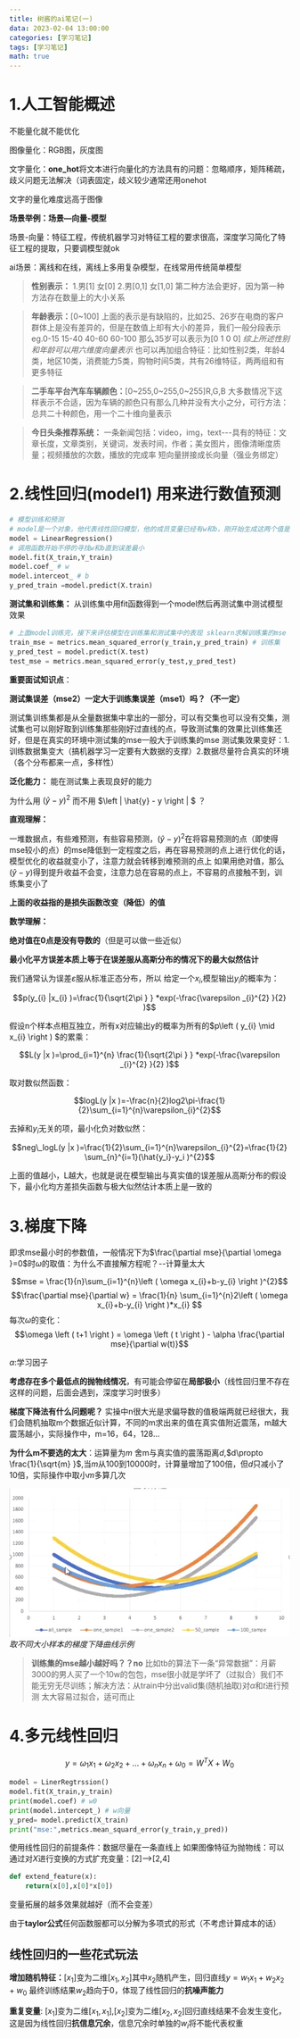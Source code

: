 ```yaml
---
title: 树酱的ai笔记(一)
data: 2023-02-04 13:00:00
categories: [学习笔记]
tags: [学习笔记]
math: true
---
```


# 1.人工智能概述

不能量化就不能优化

图像量化：RGB图，灰度图

文字量化：**one_hot**将文本进行向量化的方法具有的问题：忽略顺序，矩阵稀疏，歧义问题无法解决（词表固定，歧义较少通常还用onehot

文字的量化难度远高于图像

**场景举例：场景—向量-模型**

场景-向量：特征工程，传统机器学习对特征工程的要求很高，深度学习简化了特征工程的提取，只要调模型就ok

ai场景：离线和在线，离线上多用复杂模型，在线常用传统简单模型


>**性别表示：** 1.男[1] 女[0] 2.男[0,1] 女[1,0]
第二种方法会更好，因为第一种方法存在数量上的大小关系

>**年龄表示：**[0~100]
上面的表示是有缺陷的，比如25、26岁在电商的客户群体上是没有差异的，但是在数值上却有大小的差异，我们一般分段表示 eg.0-15 15-40 40-60 60-100 那么35岁可以表示为[0 1 0 0]
*综上所述性别和年龄可以用六维度向量表示*
也可以再加组合特征：比如性别2类，年龄4类，地区10类，消费能力5类，购物时间5类，共有26维特征，两两组和有更多特征

>**二手车平台汽车车辆颜色：**[0~255,0~255,0~255]R,G,B
大多数情况下这样表示不合适，因为车辆的颜色只有那么几种并没有大小之分，可行方法：总共二十种颜色，用一个二十维向量表示

>**今日头条推荐系统：**
一条新闻包括：video，img，text---具有的特征：文章长度，文章类别，关键词，发表时间，作者；美女图片，图像清晰度质量；视频播放的次数，播放的完成率
短向量拼接成长向量（强业务绑定）

# 2.线性回归(model1) 用来进行数值预测
 
```python   
# 模型训练和预测
# model是一个对象，他代表线性回归模型，他的成员变量已经有w和b，刚开始生成这两个值是随机的
model = LinearRegression()
# 调用函数开始不停的寻找w和b直到误差最小
model.fit(X_train,Y_train)  
model.coef_ # w
model.interceot_ # b
y_pred_train =model.predict(X.train)
```

**测试集和训练集：** 从训练集中用fit函数得到一个model然后再测试集中测试模型效果


```python
# 上面model训练完，接下来评估模型在训练集和测试集中的表现 sklearn求解训练集的mse（只有相对意义没有绝对意义，数量级不同会影响mse的大小）
train_mse = metrics.mean_squared_error(y_train,y_pred_train) # 训练集
y_pred_test = model.predict(X.test)
test_mse = metrics.mean_squared_error(y_test,y_pred_test)
```
**重要面试知识点**：

**测试集误差（mse2）一定大于训练集误差（mse1）吗？（不一定）**

测试集训练集都是从全量数据集中拿出的一部分，可以有交集也可以没有交集，测试集也可以刚好取到训练集那些刚好过直线的点，导致测试集的效果比训练集还好，但是在真实的环境中测试集的mse一般大于训练集的mse
测试集效果变好：1.训练数据集变大（搞机器学习一定要有大数据的支撑）2.数据尽量符合真实的环境（各个分布都来一点，多样性）

**泛化能力：** 能在测试集上表现良好的能力

为什么用 $(\hat{y}-y )^{2}$ 而不用 $\left | \hat{y} - y   \right | $
？

**直观理解：**

一堆数据点，有些难预测，有些容易预测，$(\hat{y}-y)^{2}$在将容易预测的点（即使得mse较小的点）的mse降低到一定程度之后，再在容易预测的点上进行优化的话，模型优化的收益就变小了，注意力就会转移到难预测的点上
如果用绝对值，那么$(\hat{y}-y )$得到提升收益不会变，注意力总在容易的点上，不容易的点接触不到，训练集变小了

**上面的收益指的是损失函数改变（降低）的值**


**数学理解：**

**绝对值在0点是没有导数的**（但是可以做一些近似）

**最小化平方误差本质上等于在误差服从高斯分布的情况下的最大似然估计**

我们通常认为误差$\varepsilon$服从标准正态分布，所以
给定一个$x_i$,模型输出$y_i$的概率为：

$$p(y_{i} |x_{i} )=\frac{1}{\sqrt{2\pi } } *exp(-\frac{\varepsilon _{i}^{2} }{2} )$$

假设n个样本点相互独立，所有x对应输出y的概率为所有的$p\left ( y_{i} \mid x_{i}  \right ) $的累乘：

$$L(y |x )=\prod_{i=1}^{n} \frac{1}{\sqrt{2\pi } } *exp(-\frac{\varepsilon _{i}^{2} }{2} )$$

取对数似然函数：

$$logL(y |x )=-\frac{n}{2}log2\pi-\frac{1}{2}\sum_{i=1}^{n}\varepsilon_{i}^{2}$$

去掉和$y_i$无关的项，最小化负对数似然：

$$neg\_logL(y |x )=\frac{1}{2}\sum_{i=1}^{n}\varepsilon_{i}^{2}=\frac{1}{2} \sum_{n}^{i=1}(\hat{y_i}-y_i )^{2}$$

上面的值越小，L越大，也就是说在模型输出与真实值的误差服从高斯分布的假设下，最小化均方差损失函数与极大似然估计本质上是一致的

# 3.梯度下降

即求mse最小时的参数值，一般情况下为$\frac{\partial mse}{\partial \omega }=0$时$\omega$的取值：为什么不直接解方程呢？--计算量太大

$$mse = \frac{1}{n}\sum_{i=1}^{n}\left ( \omega x_{i}+b-y_{i} \right )^{2}$$
$$\frac{\partial mse}{\partial w} = \frac{1}{n} \sum_{i=1}^{n}2\left ( \omega x_{i}+b-y_{i} \right )*x_{i} $$
每次$\omega$的变化：
$$\omega \left ( t+1 \right ) = \omega \left ( t \right ) - \alpha \frac{\partial mse}{\partial w(t)}$$

$\alpha$:学习因子

**考虑存在多个最低点的抛物线情况**，有可能会停留在**局部极小**（线性回归里不存在这样的问题，后面会遇到，深度学习时很多）

**梯度下降法有什么问题呢？**
实操中n很大光是求偏导数的值极端两就已经很大，我们会随机抽取m个数据近似计算，不同的m求出来的值在真实值附近震荡，m越大震荡越小，实际操作中，m=16，64，128...

**为什么m不要选的太大**：运算量为$m$ 舍m与真实值的震荡距离$d$,$d\propto  \frac{1}{\sqrt{m} }$,当$m$从100到10000时，计算量增加了100倍，但$d$只减小了10倍，实际操作中取小$m$多算几次


![fig1](https://github.com/babytreemi/markdownpicture/blob/main/1029371675505949_.pic.jpg?raw=true)
_取不同大小样本的梯度下降曲线示例_


>**训练集的mse越小越好吗？？no**
比如tb的算法下一条“异常数据”：月薪3000的男人买了一个10w的包包，mse很小就是学坏了（过拟合）我们不能无穷无尽训练；解决方法：从train中分出valid集(随机抽取)对$\alpha$和$t$进行预测
太大容易过拟合，适可而止

# 4.多元线性回归
$$y = \omega _{1}x_{1}+\omega _{2}x_{2}+...+\omega_{n}x_{n}+\omega_{0}=W^{T}X+W_{0}$$
```python
model = LinerRegtrssion()
model.fit(X_train,y_train)
print(model.coef) # w0
print(model.intercept_) # w向量
y_pred= model.predict(X_train)
print("mse:",metrics.mean_squard_error(y_train,y_pred))
```

使用线性回归的前提条件：数据尽量在一条直线上
如果图像特征为抛物线：可以通过对$X$进行变换的方式扩充变量：[2]-->[2,4]
```python
def extend_feature(x):
    return(x[0],x[0]*x[0])
```
变量拓展的越多效果就越好（而不会变差）

由于**taylor公式**任何函数服都可以分解为多项式的形式（不考虑计算成本的话）


## 线性回归的一些花式玩法
**增加随机特征：**$[x_{1}]$变为二维$[x_{1},x_{2}]$其中$x_{2}$随机产生，回归直线$y=w_{1}x_{1}+w_{2}x_{2}+w_{0}$
最终训练结果$w_{2}$趋向于0，体现了线性回归的**抗噪声能力**

**重复变量**: $[x_{1}]$变为二维$[x_{1},x_{1}]$,$[x_{2}]$变为二维$[x_{2},x_{2}]$回归直线结果不会发生变化，这是因为线性回归**抗信息冗余**，信息冗余时单独的$w_{i}$将不能代表权重


